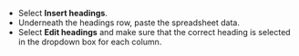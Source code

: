 - Select **Insert headings**.
- Underneath the headings row, paste the spreadsheet data.
- Select **Edit headings** and make sure that the correct heading is selected in the dropdown box for each column.


